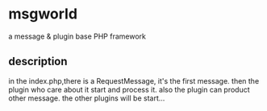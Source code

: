 # msgworld
a message & plugin base PHP framework


## description
in the index.php,there is a RequestMessage, it's the first message.
then the plugin who care about it start and process it. also the plugin
can product other message. the other plugins will be start...
